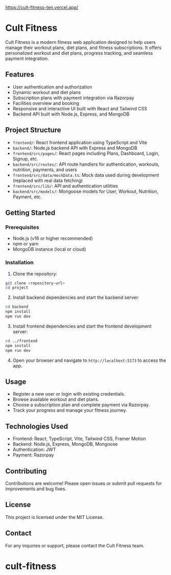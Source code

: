 https://cult-fitness-ten.vercel.app/

# Cult Fitness

Cult Fitness is a modern fitness web application designed to help users manage their workout plans, diet plans, and fitness subscriptions. It offers personalized workout and diet plans, progress tracking, and seamless payment integration.

## Features

- User authentication and authorization
- Dynamic workout and diet plans
- Subscription plans with payment integration via Razorpay
- Facilities overview and booking
- Responsive and interactive UI built with React and Tailwind CSS
- Backend API built with Node.js, Express, and MongoDB

## Project Structure

- `frontend/`: React frontend application using TypeScript and Vite
- `backend/`: Node.js backend API with Express and MongoDB
- `frontend/src/pages/`: React pages including Plans, Dashboard, Login, Signup, etc.
- `backend/src/routes/`: API route handlers for authentication, workouts, nutrition, payments, and users
- `frontend/src/data/mockData.ts`: Mock data used during development (replaced with real data fetching)
- `frontend/src/lib/`: API and authentication utilities
- `backend/src/models/`: Mongoose models for User, Workout, Nutrition, Payment, etc.

## Getting Started

### Prerequisites

- Node.js (v16 or higher recommended)
- npm or yarn
- MongoDB instance (local or cloud)

### Installation

1. Clone the repository:

```bash
git clone <repository-url>
cd project
```

2. Install backend dependencies and start the backend server:

```bash
cd backend
npm install
npm run dev
```

3. Install frontend dependencies and start the frontend development server:

```bash
cd ../frontend
npm install
npm run dev
```

4. Open your browser and navigate to `http://localhost:5173` to access the app.

## Usage

- Register a new user or login with existing credentials.
- Browse available workout and diet plans.
- Choose a subscription plan and complete payment via Razorpay.
- Track your progress and manage your fitness journey.

## Technologies Used

- Frontend: React, TypeScript, Vite, Tailwind CSS, Framer Motion
- Backend: Node.js, Express, MongoDB, Mongoose
- Authentication: JWT
- Payment: Razorpay

## Contributing

Contributions are welcome! Please open issues or submit pull requests for improvements and bug fixes.

## License

This project is licensed under the MIT License.

## Contact

For any inquiries or support, please contact the Cult Fitness team.
# cult-fitness
